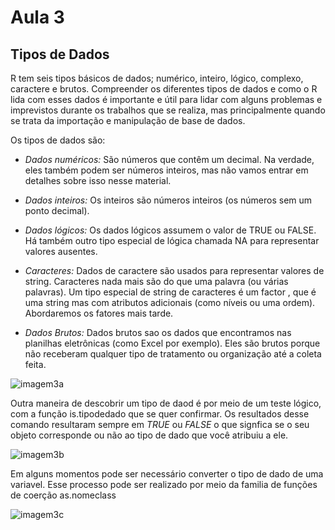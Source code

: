 # Aula 3
## Tipos de Dados
R tem seis tipos básicos de dados; numérico, inteiro, lógico, complexo, caractere e brutos. Compreender os diferentes tipos de dados e como o R lida com esses dados é importante e útil para lidar com alguns problemas e imprevistos durante os trabalhos que se realiza, mas principalmente quando se trata da importação e manipulação de base de dados. 


Os tipos de dados são: 

* *Dados numéricos:* 
São números que contêm um decimal. Na verdade, eles também podem ser números inteiros, mas não vamos entrar em detalhes sobre isso nesse material.

* *Dados inteiros:*
Os inteiros são números inteiros (os números sem um ponto decimal).

* *Dados lógicos:*
Os dados lógicos assumem o valor de TRUE ou FALSE. Há também outro tipo especial de lógica chamada NA para representar valores ausentes.

* *Caracteres:*
Dados de caractere são usados para representar valores de string. Caracteres nada mais são do que uma palavra (ou várias palavras). Um tipo especial de string de caracteres é um factor , que é uma string mas com atributos adicionais (como níveis ou uma ordem). Abordaremos os fatores mais tarde.

* *Dados Brutos:*
Dados brutos sao os dados que encontramos nas planilhas eletrônicas (como Excel por exemplo). Eles são brutos porque não receberam qualquer tipo de tratamento ou organização até a coleta feita. 


![imagem3a](https://user-images.githubusercontent.com/96084042/174133950-e01b134e-3d80-4ffe-b686-274a3ffd5bbd.png)

Outra maneira de descobrir um tipo de daod é por meio de um teste lógico, com a função is.tipodedado que se quer confirmar. Os resultados desse comando resultaram sempre em *TRUE* ou *FALSE* o que signfica se o seu objeto corresponde ou não ao tipo de dado que você atribuiu a ele. 

![imagem3b](https://user-images.githubusercontent.com/96084042/174135026-bf26ed6d-e051-4ec8-b936-d507c0d06373.png)


Em alguns momentos pode ser necessário converter o tipo de dado de uma variavel. Esse processo pode ser realizado por meio da familia de funções de coerção as.nomeclass

![imagem3c](https://user-images.githubusercontent.com/96084042/174137134-c952e053-6126-4ebc-b2fc-83c348bc5bd8.png)




